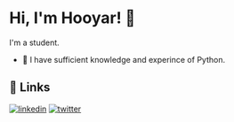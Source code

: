 # Hi, I'm Hooyar! 👋

 
I'm a student.
- 🔭 I have sufficient knowledge and experince of Python.

## 🔗 Links
[![linkedin](https://img.shields.io/badge/linkedin-0A66C2?style=for-the-badge&logo=linkedin&logoColor=white)](https://www.linkedin.com/in/hooyar-shahidi-060335206/)
[![twitter](https://img.shields.io/badge/twitter-1DA1F2?style=for-the-badge&logo=twitter&logoColor=white)](https://twitter.com/Retr_0_)

 <!--
**Hooyarsh/Hooyarsh** is a ✨ _special_ ✨ repository because its `README.md` (this file) appears on your GitHub profile.
Here are some ideas to get you started:
